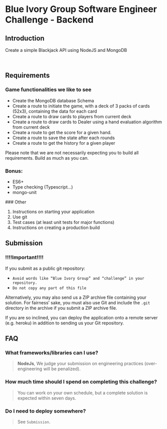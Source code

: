 # Blue Ivory Group Software Engineer Challenge - Backend
## Introduction
Create a simple Blackjack API using NodeJS and MongoDB

​
## Requirements
###  Game functionalities we like to see 
- Create the MongoDB database Schema
- Create a route to initiate the game, with a deck of 3 packs of cards (52x3), containing the data for each card
- Create a route to draw cards to players from current deck
- Create a route to draw cards to Dealer using a hand evaluation algorithm from current deck
- Create a route to get the score for a given hand. 
- Create a route to save the state after each rounds
- Create a route to get the history for a given player

Please note that we are not necessarily expecting you to build all requirements. Build as much as you can.

### Bonus:
- ES6+
- Type checking (Typescript…)
- mongo-unit

​### Other
1. Instructions on starting your application
2. Use git
3. Test cases (at least unit tests for major functions)
4. Instructions on creating a production build
​

## Submission
### **!!!!Important!!!!**
If you submit as a public git repository:
- `Avoid words like “Blue Ivory Group” and “challenge” in your repository.`
- `Do not copy any part of this file`  

Alternatively, you may also send us a ZIP archive file containing your solution. For fairness’ sake, you must also use Git and include the `.git` directory in the archive if you submit a ZIP archive file.

If you are so inclined, you can deploy the application onto a remote server (e.g. heroku) in addition to sending us your Git repository.
​
## FAQ
### What frameworks/libraries can I use?
> **NodeJs**, We judge your submission on engineering practices (over-engineering will be penalized).
### How much time should I spend on completing this challenge?
> You can work on your own schedule, but a complete solution is expected within seven days.
### Do I need to deploy somewhere?
> See `Submission`.
